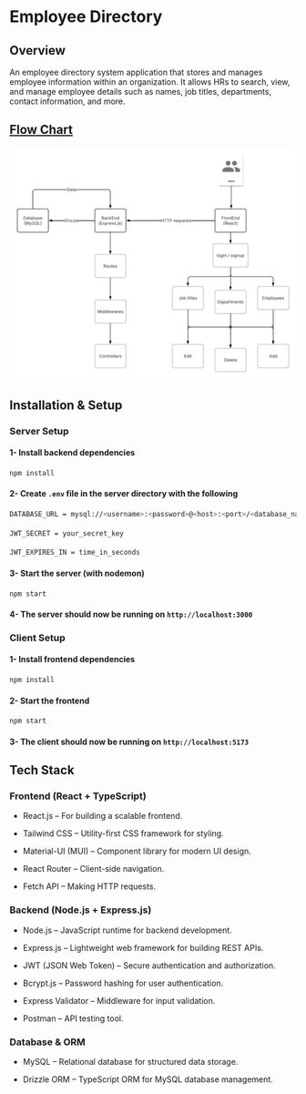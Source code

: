 # **Employee Directory**

## Overview

An employee directory system application that stores and manages employee information within an organization.
It allows HRs to search, view, and manage employee details such as names, job titles, departments, contact information, and more.

## [Flow Chart](https://lucid.app/lucidchart/916a75b6-7552-424f-8b69-9dd0bf828ef6/view)

![Flowchart](Employee_Directory_Flowchart.png)

## Installation & Setup

### Server Setup

#### **1- Install backend dependencies**

```sh
npm install
```

#### **2- Create `.env` file in the server directory with the following**

```sh
DATABASE_URL = mysql://<username>:<password>@<host>:<port>/<database_name>

JWT_SECRET = your_secret_key

JWT_EXPIRES_IN = time_in_seconds
```

#### **3- Start the server (with nodemon)**

```sh
npm start
```

#### **4- The server should now be running on `http://localhost:3000`**

### Client Setup

#### **1- Install frontend dependencies**

```sh
npm install
```

#### **2- Start the frontend**

```sh
npm start
```

#### **3- The client should now be running on `http://localhost:5173`**

## Tech Stack

### Frontend (React + TypeScript)

- React.js – For building a scalable frontend.

- Tailwind CSS – Utility-first CSS framework for styling.

- Material-UI (MUI) – Component library for modern UI design.

- React Router – Client-side navigation.

- Fetch API – Making HTTP requests.

### Backend (Node.js + Express.js)

- Node.js – JavaScript runtime for backend development.

- Express.js – Lightweight web framework for building REST APIs.

- JWT (JSON Web Token) – Secure authentication and authorization.

- Bcrypt.js – Password hashing for user authentication.

- Express Validator – Middleware for input validation.

- Postman – API testing tool.

### Database & ORM

- MySQL – Relational database for structured data storage.

- Drizzle ORM – TypeScript ORM for MySQL database management.
